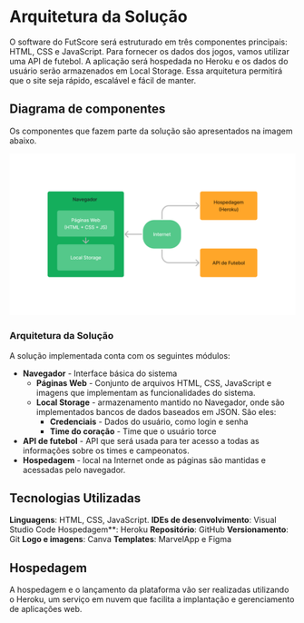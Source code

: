# Arquitetura da Solução

O software do FutScore será estruturado em três componentes principais: HTML, CSS e JavaScript. Para fornecer os dados dos jogos, vamos utilizar uma API de futebol. A aplicação será hospedada no Heroku e os dados do usuário serão armazenados em Local Storage. Essa arquitetura permitirá que o site seja rápido, escalável e fácil de manter.

## Diagrama de componentes

Os componentes que fazem parte da solução são apresentados na imagem abaixo.

![Diagrama de Componentes](img/diagrama_de_componentes.png)
### Arquitetura da Solução

A solução implementada conta com os seguintes módulos:
- **Navegador** - Interface básica do sistema  
  - **Páginas Web** - Conjunto de arquivos HTML, CSS, JavaScript e imagens que implementam as funcionalidades do sistema.
   - **Local Storage** - armazenamento mantido no Navegador, onde são implementados bancos de dados baseados em JSON. São eles: 
     - **Credenciais** - Dados do usuário, como login e senha
     - **Time do coração** - Time que o usuário torce
 - **API de futebol** - API que será usada para ter acesso a todas as informações sobre os times e campeonatos.
 - **Hospedagem** - local na Internet onde as páginas são mantidas e acessadas pelo navegador. 

## Tecnologias Utilizadas

**Linguagens**: HTML, CSS, JavaScript.
**IDEs de desenvolvimento**: Visual Studio Code
Hospedagem**: Heroku
**Repositório**: GitHub
**Versionamento**: Git
**Logo e imagens**: Canva
**Templates**: MarvelApp e Figma

## Hospedagem

A hospedagem e o lançamento da plataforma vão ser realizadas utilizando o Heroku, um serviço em nuvem que facilita a implantação e gerenciamento de aplicações web.
